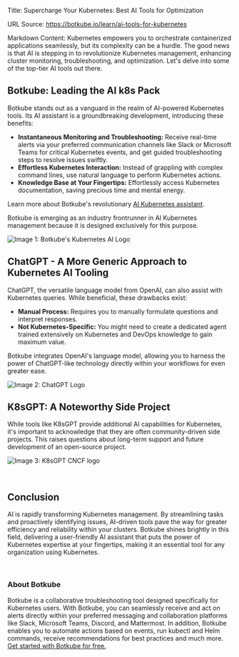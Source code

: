 Title: Supercharge Your Kubernetes: Best AI Tools for Optimization

URL Source: https://botkube.io/learn/ai-tools-for-kubernetes

Markdown Content:
Kubernetes empowers you to orchestrate containerized applications seamlessly, but its complexity can be a hurdle. The good news is that AI is stepping in to revolutionize Kubernetes management, enhancing cluster monitoring, troubleshooting, and optimization. Let's delve into some of the top-tier AI tools out there.

**Botkube: Leading the AI k8s Pack**
------------------------------------

Botkube stands out as a vanguard in the realm of AI-powered Kubernetes tools. Its AI assistant is a groundbreaking development, introducing these benefits:

*   **Instantaneous Monitoring and Troubleshooting:** Receive real-time alerts via your preferred communication channels like Slack or Microsoft Teams for critical Kubernetes events, and get guided troubleshooting steps to resolve issues swiftly.
*   **Effortless Kubernetes Interaction:** Instead of grappling with complex command lines, use natural language to perform Kubernetes actions.
*   **Knowledge Base at Your Fingertips:** Effortlessly access Kubernetes documentation, saving precious time and mental energy.

Learn more about Botkube's revolutionary [AI Kubernetes assistant](https://botkube.io/blog/simplify-kubernetes-with-botkubes-ai-developer-self-service-made-easy).

Botkube is emerging as an industry frontrunner in AI Kubernetes management because it is designed exclusively for this purpose.

![Image 1: Botkube's Kubernetes AI Logo](https://assets-global.website-files.com/634fabb21508d6c9db9bc46f/6613fd154cb1e600ad6af007_rWLJfGtMltX0oTYTp2w8pW4f3Gl451vsl3-1yXogBQZEM4eJBWnHrKCfkSUBWIA7KuC-u9jK03lkmQsuYizn-u8aZJ0iyFwn9zZA8AMMOtKfcfw0WIq19_wmwz1_G73LElOpDsfUEKkMapQurXgaqu4.png)

**ChatGPT - A More Generic Approach to Kubernetes AI Tooling**
--------------------------------------------------------------

ChatGPT, the versatile language model from OpenAI, can also assist with Kubernetes queries. While beneficial, these drawbacks exist:

*   **Manual Process:** Requires you to manually formulate questions and interpret responses.
*   **Not Kubernetes-Specific:** You might need to create a dedicated agent trained extensively on Kubernetes and DevOps knowledge to gain maximum value.

Botkube integrates OpenAI's language model, allowing you to harness the power of ChatGPT-like technology directly within your workflows for even greater ease.

![Image 2: ChatGPT Logo](https://assets-global.website-files.com/634fabb21508d6c9db9bc46f/6613fd2ee5a66677c1097253_a-JoDZEDQ3PU2keZWt6Ai1NNr4VGmiIOfozoGN3xMCeaKHnR2o0qJkZCNQHOcc4wcts_JBUdUs6gvbpydJYUxQXh9wxcUgJatvw-Ltd1_cN4MfwNUxX5oqljijew1v9NdjvwPsKBzJE-p1yhEIZQ2Ig.png)

**K8sGPT: A Noteworthy Side Project**
-------------------------------------

While tools like K8sGPT provide additional AI capabilities for Kubernetes, it's important to acknowledge that they are often community-driven side projects. This raises questions about long-term support and future development of an open-source project.

![Image 3: K8sGPT CNCF logo](https://assets-global.website-files.com/634fabb21508d6c9db9bc46f/661591d14aa3b800bd2b2465_39aaf890e4a45efcf32567e847633bf1802c438f2aa7cbfb956072e27c80744d.svg)

‍

**Conclusion**
--------------

AI is rapidly transforming Kubernetes management. By streamlining tasks and proactively identifying issues, AI-driven tools pave the way for greater efficiency and reliability within your clusters. Botkube shines brightly in this field, delivering a user-friendly AI assistant that puts the power of Kubernetes expertise at your fingertips, making it an essential tool for any organization using Kubernetes.

‍

### About Botkube

Botkube is a collaborative troubleshooting tool designed specifically for Kubernetes users. With Botkube, you can seamlessly receive and act on alerts directly within your preferred messaging and collaboration platforms like Slack, Microsoft Teams, Discord, and Mattermost. In addition, Botkube enables you to automate actions based on events, run kubectl and Helm commands, receive recommendations for best practices and much more. [Get started with Botkube for free.](https://app.botkube.io/)
